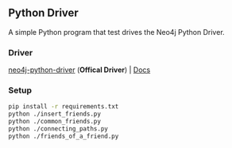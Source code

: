 ## Python Driver

A simple Python program that test drives the Neo4j Python Driver.

### Driver
[neo4j-python-driver][python-driver] (**Offical Driver**) | [Docs][python-driver-docs]

### Setup

```bash
pip install -r requirements.txt
python ./insert_friends.py
python ./common_friends.py
python ./connecting_paths.py
python ./friends_of_a_friend.py
```

[python-driver]: https://github.com/neo4j/neo4j-python-driver
[python-driver-docs]: https://neo4j.com/docs/api/python-driver/current/